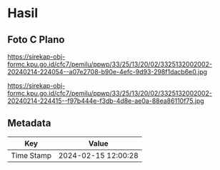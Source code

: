 # Hasil

## Foto C Plano

https://sirekap-obj-formc.kpu.go.id/cfc7/pemilu/ppwp/33/25/13/20/02/3325132002002-20240214-224054--a07e2708-b90e-4efc-9d93-298f1dacb6e0.jpg

https://sirekap-obj-formc.kpu.go.id/cfc7/pemilu/ppwp/33/25/13/20/02/3325132002002-20240214-224415--f97b444e-f3db-4d8e-ae0a-88ea86110f75.jpg


## Metadata

| Key        | Value               |
| ---------- | ------------------- |
| Time Stamp | 2024-02-15 12:00:28 |



